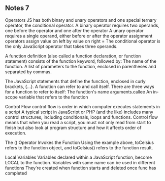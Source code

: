 ## Notes 7

Operators
  JS has both binary and unary operators and one special ternary operator, 
the conditional operator.
  A binary operator requires two operands, one before the operator and 
one after the operator
  A unary operator requires a single operand, either before or after the 
operator
assignment operators assign value on left by value on right  =
  The conditional operator is the only JavaScript operator that takes three
operands. 


A function definition (also called a function declaration, or function statement) 
consists of the function keyword, followed by:
The name of the function.
A list of parameters to the function, enclosed in parentheses and separated by commas.

The JavaScript statements that define the function, enclosed in curly brackets, {...}.
A function can refer to and call itself. There are three ways for a function to 
refer to itself:
The function's name
arguments.callee
An in-scope variable that refers to the function



Control Flow
control flow is order in which computer executes statements in a script
  A typical script in JavaScript or PHP (and the like) includes many control structures, 
including conditionals, loops and functions.
  Control flow means that when you read a script, you must not only read from
start to finish but also look at program structure and how it affects order 
of execution.



The () Operator Invokes the Function
  Using the example above, toCelsius refers to the function object, and 
toCelsius() refers to the function result.

Local Variables
Variables declared within a JavaScript function, become LOCAL to the function.
Variables with same name can be used in different functions
They're created when function starts and deleted once func has completed